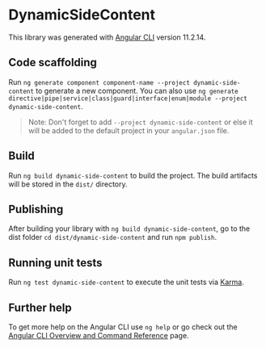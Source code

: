 # DynamicSideContent

This library was generated with [Angular CLI](https://github.com/angular/angular-cli) version 11.2.14.

## Code scaffolding

Run `ng generate component component-name --project dynamic-side-content` to generate a new component. You can also use `ng generate directive|pipe|service|class|guard|interface|enum|module --project dynamic-side-content`.
> Note: Don't forget to add `--project dynamic-side-content` or else it will be added to the default project in your `angular.json` file. 

## Build

Run `ng build dynamic-side-content` to build the project. The build artifacts will be stored in the `dist/` directory.

## Publishing

After building your library with `ng build dynamic-side-content`, go to the dist folder `cd dist/dynamic-side-content` and run `npm publish`.

## Running unit tests

Run `ng test dynamic-side-content` to execute the unit tests via [Karma](https://karma-runner.github.io).

## Further help

To get more help on the Angular CLI use `ng help` or go check out the [Angular CLI Overview and Command Reference](https://angular.io/cli) page.
